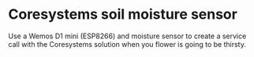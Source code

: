 # Coresystems soil moisture sensor

Use a Wemos D1 mini (ESP8266) and moisture sensor to create a service call with the Coresystems solution when you flower is going to be thirsty.

